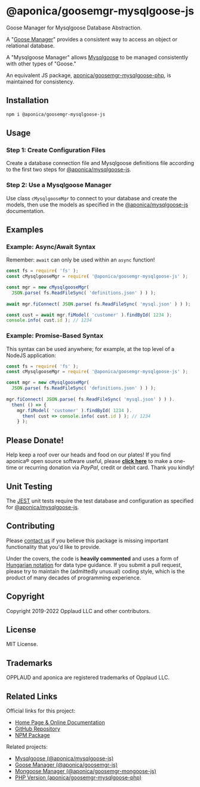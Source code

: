 # @aponica/goosemgr-mysqlgoose-js

Goose Manager for Mysqlgoose Database Abstraction.

A "[Goose Manager](https://aponica.com/docs/goosemgr-js)" provides a
consistent way to access an object or relational database. 

A "Mysqlgoose Manager" allows
[Mysqlgoose](https://aponica.com/docs/mysqlgoose-js)
to be managed consistently with other types of "Goose."

An equivalent JS package, 
[aponica/goosemgr-mysqlgoose-php](https://aponica.com/docs/goosemgr-mysqlgoose-php), 
is maintained for consistency.

<a name="installation"></a>
## Installation

```sh
npm i @aponica/goosemgr-mysqlgoose-js
```

<a name="usage"></a>
## Usage

### Step 1: Create Configuration Files

Create a database connection file and Mysqlgoose definitions file
according to the first two steps for 
<a href="https://aponica.com/docs/mysqlgoose-js">@aponica/mysqlgoose-js</a>.

### Step 2: Use a Mysqlgoose Manager

Use class `cMysqlgooseMgr` to connect to your database and create the models,
then use the models as specified in the 
<a href="https://aponica.com/docs/mysqlgoose-js">@aponica/mysqlgoose-js</a>
documentation.

## Examples

### Example: Async/Await Syntax

Remember: `await` can only be used within an `async` function!

```javascript
const fs = require( 'fs' );
const cMysqlgooseMgr = require( '@aponica/goosemgr-mysqlgoose-js' );

const mgr = new cMysqlgooseMgr(
  JSON.parse( fs.ReadFileSync( 'definitions.json' ) ) );
  
await mgr.fiConnect( JSON.parse( fs.ReadFileSync( 'mysql.json' ) ) );

const cust = await mgr.fiModel( 'customer' ).findById( 1234 );
console.info( cust.id ); // 1234
```

### Example: Promise-Based Syntax

This syntax can be used anywhere; for example, at the top level of a
NodeJS application:

```javascript
const fs = require( 'fs' );
const cMysqlgooseMgr = require( '@aponica/goosemgr-mysqlgoose-js' );

const mgr = new cMysqlgooseMgr(
  JSON.parse( fs.ReadFileSync( 'definitions.json' ) ) );
  
mgr.fiConnect( JSON.parse( fs.ReadFileSync( 'mysql.json' ) ) ).
  then( () => {
    mgr.fiModel( 'customer' ).findById( 1234 ).
      then( cust => console.info( cust.id ) ); // 1234
    } );
```

## Please Donate!

Help keep a roof over our heads and food on our plates! 
If you find aponica® open source software useful, please 
**[click here](https://www.paypal.com/biz/fund?id=BEHTAS8WARM68)** 
to make a one-time or recurring donation via *PayPal*, credit 
or debit card. Thank you kindly!

## Unit Testing

The [JEST](https://jestjs.io/) unit tests require the test database
and configuration as specified for
[@aponica/mysqlgoose-js](https://aponica.com/docs/mysqlgoose-js). 

## Contributing

Please [contact us](https://aponica.com/contact/) if you believe this package
is missing important functionality that you'd like to provide.

Under the covers, the code is **heavily commented** and uses a form of
[Hungarian notation](https://en.wikipedia.org/wiki/Hungarian_notation) 
for data type guidance. If you submit a pull request, please try to maintain
the (admittedly unusual) coding style, which is the product of many decades
of programming experience.

## Copyright

Copyright 2019-2022 Opplaud LLC and other contributors.

## License

MIT License.

## Trademarks

OPPLAUD and aponica are registered trademarks of Opplaud LLC.

## Related Links

Official links for this project:

* [Home Page & Online Documentation
    ](https://aponica.com/docs/goosemgr-mysqlgoose-js/)
* [GitHub Repository](https://github.com/aponica/goosemgr-mysqlgoose-js)
* [NPM Package](https://www.npmjs.com/package/@aponica/goosemgr-mysqlgoose-js)
  
Related projects:

* [Mysqlgoose (@aponica/mysqlgoose-js)
    ](https://aponica.com/docs/mysqlgoose-js/)
* [Goose Manager (@aponica/goosemgr-js)
    ](https://aponica.com/docs/goosemgr-js/)
* [Mongoose Manager (@aponica/goosemgr-mongoose-js)
    ](https://aponica.com/docs/goosemgr-mongoose-js/)
* [PHP Version (aponica/goosemgr-mysqlgoose-php)
    ](https://aponica.com/docs/goosemgr-mysqlgoose-php/)
